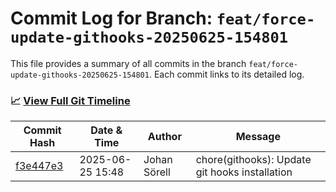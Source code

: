# Commit Log for Branch: `feat/force-update-githooks-20250625-154801`

This file provides a summary of all commits in the branch `feat/force-update-githooks-20250625-154801`.
Each commit links to its detailed log.

### 📈 [View Full Git Timeline](./git_timeline_report.md)

| Commit Hash | Date & Time       | Author       | Message           |
|-------------|------------------|--------------|-------------------|
| [f3e447e3](./f3e447e3.md) | 2025-06-25 15:48 | Johan Sörell | chore(githooks): Update git hooks installation |
